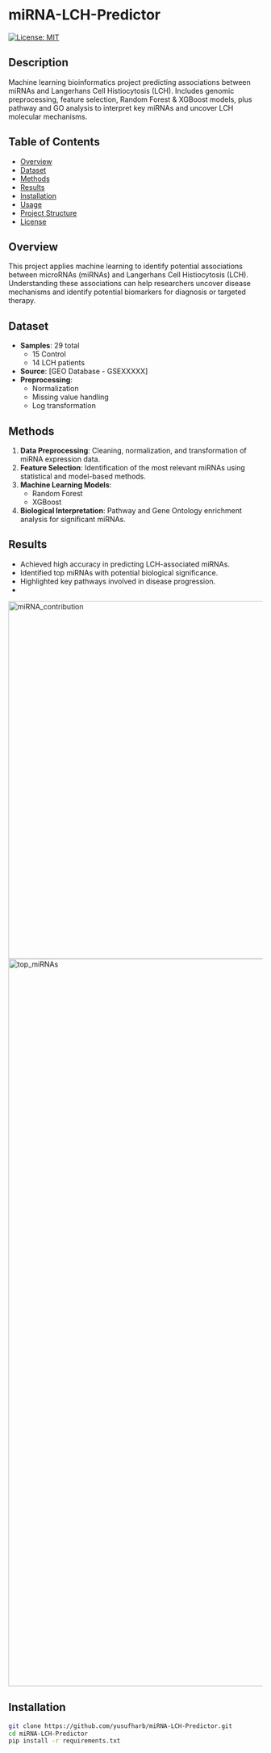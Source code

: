 # miRNA-LCH-Predictor
[![License: MIT](https://img.shields.io/badge/License-MIT-yellow.svg)](LICENSE)

## Description
Machine learning bioinformatics project predicting associations between miRNAs and Langerhans Cell Histiocytosis (LCH). Includes genomic preprocessing, feature selection, Random Forest & XGBoost models, plus pathway and GO analysis to interpret key miRNAs and uncover LCH molecular mechanisms.

## Table of Contents
- [Overview](#overview)
- [Dataset](#dataset)
- [Methods](#methods)
- [Results](#results)
- [Installation](#installation)
- [Usage](#usage)
- [Project Structure](#project-structure)
- [License](#license)

## Overview
This project applies machine learning to identify potential associations between microRNAs (miRNAs) and Langerhans Cell Histiocytosis (LCH). Understanding these associations can help researchers uncover disease mechanisms and identify potential biomarkers for diagnosis or targeted therapy.

## Dataset
- **Samples**: 29 total  
  - 15 Control  
  - 14 LCH patients
- **Source**: [GEO Database - GSEXXXXX]
- **Preprocessing**:  
  - Normalization  
  - Missing value handling  
  - Log transformation

## Methods
1. **Data Preprocessing**: Cleaning, normalization, and transformation of miRNA expression data.
2. **Feature Selection**: Identification of the most relevant miRNAs using statistical and model-based methods.
3. **Machine Learning Models**:  
   - Random Forest  
   - XGBoost  
4. **Biological Interpretation**: Pathway and Gene Ontology enrichment analysis for significant miRNAs.

## Results
- Achieved high accuracy in predicting LCH-associated miRNAs.
- Identified top miRNAs with potential biological significance.
- Highlighted key pathways involved in disease progression.
- 
<img width="1187" height="708" alt="miRNA_contribution" src="https://github.com/user-attachments/assets/4c6644fd-7541-4f21-a422-14c8b6e29b80" />

<img width="1920" height="1440" alt="top_miRNAs" src="https://github.com/user-attachments/assets/eef340d3-c0fa-4ef4-9719-df3d25168d5e" />

## Installation
```bash
git clone https://github.com/yusufharb/miRNA-LCH-Predictor.git
cd miRNA-LCH-Predictor
pip install -r requirements.txt
